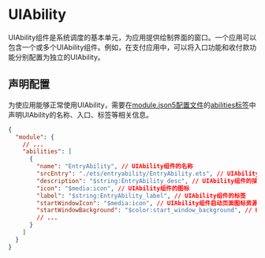# UIAbility

UIAbility组件是系统调度的基本单元，为应用提供绘制界面的窗口。一个应用可以包含一个或多个UIAbility组件。例如，在支付应用中，可以将入口功能和收付款功能分别配置为独立的UIAbility。

## 声明配置

为使应用能够正常使用UIAbility，需要在[module.json5配置文件](https://developer.huawei.com/consumer/cn/doc/harmonyos-guides/module-configuration-file)的[abilities标签](https://developer.huawei.com/consumer/cn/doc/harmonyos-guides/module-configuration-file#abilities标签)中声明UIAbility的名称、入口、标签等相关信息。

```json
{
  "module": {
    // ...
    "abilities": [
      {
        "name": "EntryAbility", // UIAbility组件的名称
        "srcEntry": "./ets/entryability/EntryAbility.ets", // UIAbility组件的代码路径
        "description": "$string:EntryAbility_desc", // UIAbility组件的描述信息
        "icon": "$media:icon", // UIAbility组件的图标
        "label": "$string:EntryAbility_label", // UIAbility组件的标签
        "startWindowIcon": "$media:icon", // UIAbility组件启动页面图标资源文件的索引
        "startWindowBackground": "$color:start_window_background", // UIAbility组件启动页面背景颜色资源文件的索引
        // ...
      }
    ]
  }
}
```